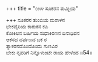 +++
title = "೦೫೪ ಸೂಕರನ ತುಮ್ಬಿಯ"

+++
ಸೂಕರನ ತುಂಬಿಯ ಮರಾಳನ  
ಭೇಕವೈರಿಯ ಕಾರುಕನ ಕಪಿ  
ಕೋಕಿಲನ ಬರ್ಹಿಯ ಸುಧಾಕಿರಣನ ದಿನಾಧಿಪನ  
ಆಕಸದ ದರ್ಪಣದ ಬಕ ರ  
ತ್ನಾಕರನದೊಂದೊಂದು ಗುಣವಿರ  
ಬೇಕು ನೃಪರಿಗೆ ನಿನ್ನೊಳುಂಟೇ ರಾಯ ಹೇಳೆಂದ    ॥54॥